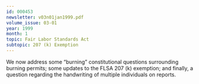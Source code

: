 ```yaml
---
id: 000453
newsletter: v03n01jan1999.pdf
volume_issue: 03-01
year: 1999
month: 1
topic: Fair Labor Standards Act
subtopic: 207 (k) Exemption
---
```


We now address some “burning” constitutional questions surrounding burning permits; some updates to the FLSA 207 (k) exemption; and finally, a question regarding the handwriting of multiple individuals on reports.